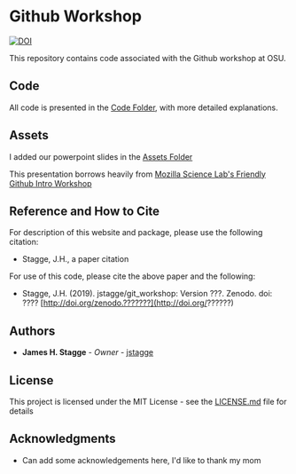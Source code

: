 # Github Workshop

[![DOI](https://zenodo.org/badge/5432.svg)](https://zenodo.org/badge/latestdoi/5432)

This repository contains code associated with the Github workshop at OSU.

## Code

All code is presented in the [Code Folder](https://github.com/jstagge/git_workshop/tree/master/code), with more detailed explanations.

## Assets

I added our powerpoint slides in the [Assets Folder](https://github.com/jstagge/git_workshop/tree/master/assets)

This presentation borrows heavily from [Mozilla Science Lab's Friendly Github Intro Workshop](https://kirstiejane.github.io/friendly-github-intro/)


## Reference and How to Cite

For description of this website and package, please use the following citation:

* Stagge, J.H., a paper citation

For use of this code, please cite the above paper and the following:

* Stagge, J.H. (2019). jstagge/git_workshop: Version ???. Zenodo. doi: ???? [http://doi.org/zenodo.???????](http://doi.org/??????)

## Authors

* **James H. Stagge** - *Owner* - [jstagge](https://github.com/jstagge)

## License

This project is licensed under the MIT License - see the [LICENSE.md](LICENSE.md) file for details

## Acknowledgments

* Can add some acknowledgements here, I'd like to thank my mom